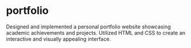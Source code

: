 # portfolio
Designed and implemented a personal portfolio website showcasing academic achievements and projects. Utilized HTML and CSS to create an interactive and visually appealing interface.
